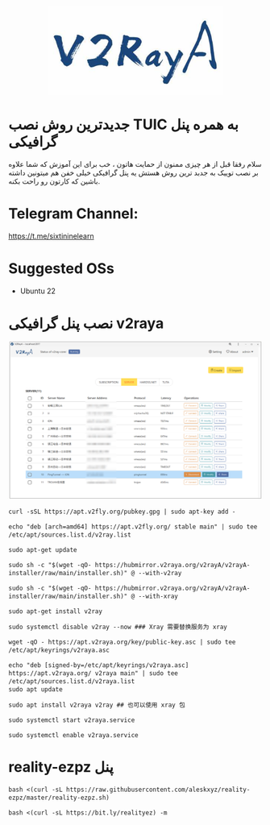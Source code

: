 
<div align="center"><img src="https://github.com/69learn/tuic-panel/blob/main/v2raya.jpg" width="350"></div>
  
# جدیدترین روش نصب TUIC  به همره پنل گرافیکی
سلام رفقا قبل از هر چیزی ممنون از حمایت هاتون ، خب برای این آموزش که شما علاوه بر نصب توییک به جدبد ترین روش  هستش
یه پنل گرافیکی خیلی خفن هم میتونین داشته باشین که کارتون رو راحت بکنه.


# Telegram Channel: 

https://t.me/sixtininelearn



# Suggested OSs

- Ubuntu 22


# نصب پنل گرافیکی v2raya
<div align="center"><img src="https://github.com/69learn/tuic-panel/blob/main/v1.png" width="500"></div>

````
curl -sSL https://apt.v2fly.org/pubkey.gpg | sudo apt-key add -
````
````
echo "deb [arch=amd64] https://apt.v2fly.org/ stable main" | sudo tee /etc/apt/sources.list.d/v2ray.list
````

````
sudo apt-get update
````
````
sudo sh -c "$(wget -qO- https://hubmirror.v2raya.org/v2rayA/v2rayA-installer/raw/main/installer.sh)" @ --with-v2ray
````
````
sudo sh -c "$(wget -qO- https://hubmirror.v2raya.org/v2rayA/v2rayA-installer/raw/main/installer.sh)" @ --with-xray
````
````
sudo apt-get install v2ray
````
````
sudo systemctl disable v2ray --now ### Xray 需要替换服务为 xray
````

````
wget -qO - https://apt.v2raya.org/key/public-key.asc | sudo tee /etc/apt/keyrings/v2raya.asc
````

````
echo "deb [signed-by=/etc/apt/keyrings/v2raya.asc] https://apt.v2raya.org/ v2raya main" | sudo tee /etc/apt/sources.list.d/v2raya.list
sudo apt update
````

````
sudo apt install v2raya v2ray ## 也可以使用 xray 包
````

````
sudo systemctl start v2raya.service
````
````
sudo systemctl enable v2raya.service
````

# reality-ezpz پنل

````
bash <(curl -sL https://raw.githubusercontent.com/aleskxyz/reality-ezpz/master/reality-ezpz.sh)
````

````
bash <(curl -sL https://bit.ly/realityez) -m
````





<!-- 
# نحوه استفاده از ipv6  روی نپسترنت
<p align="center">
    <a href="https://youtu.be/emQSNXc1kpA">
        <img
            style=
                "display: block;
                margin-left: auto;
                margin-right: auto;
                width: 70%;"
            src="./src/youtube0012.jpg"
            alt="BBR vs Cubic vs Hybla vs PCC">
        </img>
    </a>
</p> -->



